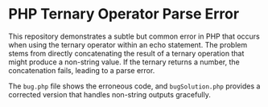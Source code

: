 # PHP Ternary Operator Parse Error
This repository demonstrates a subtle but common error in PHP that occurs when using the ternary operator within an echo statement.  The problem stems from directly concatenating the result of a ternary operation that might produce a non-string value. If the ternary returns a number, the concatenation fails, leading to a parse error.

The `bug.php` file shows the erroneous code, and `bugSolution.php` provides a corrected version that handles non-string outputs gracefully.
